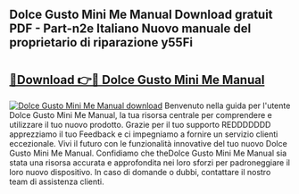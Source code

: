 ## Dolce Gusto Mini Me Manual Download gratuit PDF - Part-n2e Italiano Nuovo manuale del proprietario di riparazione y55Fi

# <h2><a href="http://dfgt3p.blite.top/?on=Dolce+Gusto+Mini+Me+Manual">🔗Download 👉🔴 Dolce Gusto Mini Me Manual</a></h2>

[![Dolce Gusto Mini Me Manual download](https://i.imgur.com/lujVjoI.png)](http://dfgt3p.blite.top/?on=Dolce+Gusto+Mini+Me+Manual)
Benvenuto nella guida per l'utente Dolce Gusto Mini Me Manual, la tua risorsa centrale per comprendere e utilizzare il tuo nuovo prodotto. Grazie per il tuo supporto REDDDDDDD apprezziamo il tuo Feedback e ci impegniamo a fornire un servizio clienti eccezionale. Vivi il futuro con le funzionalità innovative del tuo nuovo Dolce Gusto Mini Me Manual. Confidiamo che theDolce Gusto Mini Me Manual sia stata una risorsa accurata e approfondita nei loro sforzi per padroneggiare il loro nuovo dispositivo. In caso di domande o dubbi, contattare il nostro team di assistenza clienti.

